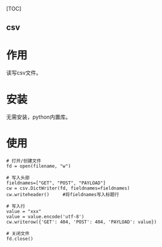 [TOC]

csv
---

# 作用
读写csv文件。

# 安装
无需安装，python内置库。

# 使用
```
# 打开/创建文件
fd = open(filename, "w")

# 写入头部
fieldnames=["GET", "POST", "PAYLOAD"]
cw = csv.DictWriter(fd, fieldnames=fieldnames)
cw.writeheader()     #将fieldnames写入标题行

# 写入行
value = "xxx"
value = value.encode('utf-8')
cw.writerow({'GET': 404, 'POST': 404, 'PAYLOAD': value})

# 关闭文件
fd.close()
```